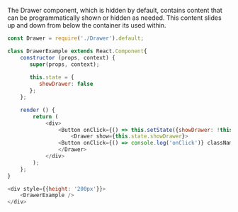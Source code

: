 The Drawer component, which is hidden by default, contains content that can be programmatically shown or hidden as needed.
This content slides up and down from below the container its used within.

```js
const Drawer = require('./Drawer').default;

class DrawerExample extends React.Component{
    constructor (props, context) { 
       super(props, context);
    
       this.state = {
          showDrawer: false
       };
    };

    render () {
        return (
            <div>
                <Button onClick={() => this.setState({showDrawer: !this.state.showDrawer})} className="Continue __Pill __Green">{this.state.showDrawer ? 'Hide Drawer' : 'Show Drawer'}</Button>
                    <Drawer show={this.state.showDrawer}>
                <Button onClick={() => console.log('onClick')} className="__Pill __Green __Small">Save</Button>
                </Drawer>
            </div>
        );
    };
}

<div style={{height: '200px'}}>
    <DrawerExample />
</div>
```

